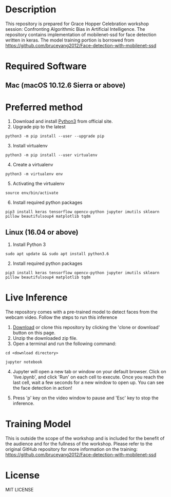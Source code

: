 # Description
This repository is prepared for Grace Hopper Celebration workshop session: Confronting Algorithmic Bias in Artificial Intelligence. The repository contains implementation of mobilenet-ssd for face detection written in keras. The model training portion is borrowed from https://github.com/bruceyang2012/Face-detection-with-mobilenet-ssd

# Required Software
## Mac (macOS 10.12.6 Sierra or above)
# Preferred method
1. Download and install [Python3](https://www.python.org/ftp/python/3.6.5/python-3.6.5-macosx10.9.pkg) from official site.
2. Upgrade pip to the latest

`python3 -m pip install --user --upgrade pip`

3. Install virtualenv

`python3 -m pip install --user virtualenv`

4. Create a virtualenv

`python3 -m virtualenv env`

5. Activating the virtualenv

`source env/bin/activate`

6. Install required python packages

`pip3 install keras tensorflow opencv-python jupyter imutils sklearn pillow beautifulsoup4 matplotlib tqdm`

## Linux (16.04 or above)
1. Install Python 3

`sudo apt update && sudo apt install python3.6`

2. Install required python packages

`pip3 install keras tensorflow opencv-python jupyter imutils sklearn pillow beautifulsoup4 matplotlib tqdm`

# Live Inference
The repository comes with a pre-trained model to detect faces from the webcam video. Follow the steps to run this inference 

1. [Download](https://github.com/vinay-h/ghc-face-detection/archive/master.zip) or clone this repository by clicking the 'clone or download' button on this page. 
2. Unzip the downloaded zip file.
3. Open a terminal and run the following command:

`cd <download directory>`

`jupyter notebook`

4. Jupyter will open a new tab or window on your default browser. Click on 'live.ipynb', and click 'Run' on each cell to execute. Once you reach the last cell, wait a few seconds for a new window to open up. You can see the face detection in action!

5. Press 'p' key on the video window to pause and 'Esc' key to stop the inference.

<!--
Miniconda3
1. [Miniconda3]()

`wget https://repo.continuum.io/miniconda/Miniconda3-latest-MacOSX-x86_64.sh -O ~/miniconda.sh`
`bash ~/miniconda.sh -b -p $HOME/miniconda`
`source $HOME/miniconda/bin/activate`

2.  Install required python packages
`conda install -y python=3.6.5 tensorflow keras jupyter scikit-learn 


1. [Brew](https://brew.sh) - package manager for Mac

`/usr/bin/ruby -e "$(curl -fsSL https://raw.githubusercontent.com/Homebrew/install/master/install)"`

2. [Python3.6.5](https://www.python.org/download/releases/3.0)

`brew install https://raw.githubusercontent.com/Homebrew/homebrew-core/f2a764ef944b1080be64bd88dca9a1d80130c558/Formula/python.rb`

3. Python packages
* [Keras](https://keras.io) - high-level deep learning library for Python.
* [Tensorflow](https://www.tensorflow.org) - Machine learning framework which serves as backend for Keras.
* [OpenCV](https://opencv.org) - Computer vision library.
* [Jupyter](http://jupyter.org) - Interactive editor to run python code
* [ImUtils](https://github.com/jrosebr1/imutils) - Convenience functions for basic image processing
* sklearn
* matplotlib
* tqdm
* pillow
* beautifulsoup4

`pip3 install keras tensorflow opencv-python jupyter imutils sklearn pillow beautifulsoup4 matplotlib tqdm`

# Troubleshooting steps
1. If Python 3 is installed previously without using brew, then use following command to install python packages

`/usr/local/bin/pip3 install keras tensorflow opencv-python jupyter imutils sklearn pillow beautifulsoup4 matplotlib tqdm`

2. If previous python packages were installed with root permission, and if that is preventing installing above packages, please run the following command

`sudo pip3 install keras tensorflow opencv-python jupyter imutils sklearn pillow beautifulsoup4 matplotlib tqdm`

3. If you see the following error, make sure the OS version is 10.12.6 or above. To check the version, click Apple log in the top left corner and select 'About This Mac'

`ImportError: dlopen(/usr/local/lib/python3.6/site-packages/tensorflow/python/_pywrap_tensorflow_internal.so, 6): Symbol not found: _SecKeyCopyExternalRepresentation
  Referenced from: /usr/local/lib/python3.6/site-packages/tensorflow/python/_pywrap_tensorflow_internal.so (which was built for Mac OS X 10.12)`

# Live Inference
The repository comes with a pre-trained model to detect faces from the webcam video. Follow the steps to run this inference 

1. [Download](https://github.com/vinay-h/ghc-face-detection/archive/master.zip) or clone this repository by clicking the 'clone or download' button on this page. 
2. Unzip the downloaded zip file.
2. Open a terminal and run the following command:

`cd <download directory>`

`jupyter notebook`

3. Jupyter will open a new tab or window on your default browser. Click on 'live.ipynb', and click 'Run' on each cell to execute. Once you reach the last cell, wait a few seconds for a new window to open up. You can see the face detection in action!

4. Press 'p' key on the video window to pause and 'Esc' key to stop the inference.

-->

# Training Model
This is outside the scope of the workshop and is included for the benefit of the audience and for the fullness of the workshop. Please refer to the original GitHub repository for more information on the training: https://github.com/bruceyang2012/Face-detection-with-mobilenet-ssd

# License
MIT LICENSE
